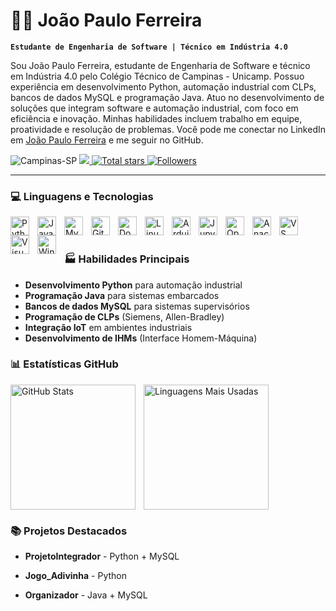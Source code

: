 # 👨‍💻 João Paulo Ferreira

**`Estudante de Engenharia de Software | Técnico em Indústria 4.0`**

Sou João Paulo Ferreira, estudante de Engenharia de Software e técnico em Indústria 4.0 pelo Colégio Técnico de Campinas - Unicamp. Possuo experiência em desenvolvimento Python, automação industrial com CLPs, bancos de dados MySQL e programação Java. Atuo no desenvolvimento de soluções que integram software e automação industrial, com foco em eficiência e inovação. Minhas habilidades incluem trabalho em equipe, proatividade e resolução de problemas. Você pode me conectar no LinkedIn em [João Paulo Ferreira](https://www.linkedin.com/in/jo%C3%A3o-paulo-ferreira-6a1ab8328/) e me seguir no GitHub.

<p align="left">
    <a>
        <img 
        src="https://custom-icon-badges.demolab.com/badge/Campinas-SP-0A3871?style=for-the-badge&logo=location&logoColor=white" alt="Campinas-SP"
        />
    </a>
    <a href="https://www.linkedin.com/in/jo%C3%A3o-paulo-ferreira-6a1ab8328/">
        <img 
            src="https://custom-icon-badges.demolab.com/badge/-LinkedIn-blue?style=for-the-badge&logo=linkedin&logoSource=feather"
        />
    </a> 
    <a href="https://github.com/Jpaulo06972?tab=repositories&sort=stargazers" target = "_blank">
        <img 
            alt="Total stars" 
            title="Total stars" 
            src="https://custom-icon-badges.demolab.com/badge/Stars-488207?style=for-the-badge&logo=star&logoColor=white" alt="GitHub Stars"
        />
    </a>
    <a href="https://github.com/Jpaulo06972?tab=followers" target = "_blank">
        <img 
            alt="Followers" 
            title="Follow me on GitHub" 
            src="https://custom-icon-badges.demolab.com/badge/-Follow-1155ba?style=for-the-badge&logo=github&logoColor=white"
        />
    </a>
</p>

---

### 💻 Linguagens e Tecnologias

<img 
    align="left" 
    alt="Python" 
    title="Python"
    width="30px" 
    style="padding-right: 10px;" 
    src="https://cdn.jsdelivr.net/gh/devicons/devicon@latest/icons/python/python-original.svg" 
/>
<img 
    align="left" 
    alt="Java"
    title="Java" 
    width="30px" 
    style="padding-right: 10px;" 
    src="https://cdn.jsdelivr.net/gh/devicons/devicon@latest/icons/java/java-original.svg" 
/>
<img 
    align="left" 
    alt="MySQL" 
    title="MySQL"
    width="30px" 
    style="padding-right: 10px;" 
    src="https://cdn.jsdelivr.net/gh/devicons/devicon@latest/icons/mysql/mysql-original.svg" 
/>
<img 
    align="left" 
    alt="Git" 
    title="Git"
    width="30px" 
    style="padding-right: 10px;" 
    src="https://cdn.jsdelivr.net/gh/devicons/devicon@latest/icons/git/git-original.svg" 
/>
<img 
    align="left" 
    alt="Docker" 
    title="Docker"
    width="30px" 
    style="padding-right: 10px;" 
    src="https://cdn.jsdelivr.net/gh/devicons/devicon@latest/icons/docker/docker-original.svg" 
/>
<img 
    align="left" 
    alt="Linux" 
    title="Linux"
    width="30px" 
    style="padding-right: 10px;" 
    src="https://cdn.jsdelivr.net/gh/devicons/devicon@latest/icons/linux/linux-original.svg" 
/>
<img 
    align="left" 
    alt="Arduino" 
    title="Arduino"
    width="30px" 
    style="padding-right: 10px;" 
    src="https://cdn.jsdelivr.net/gh/devicons/devicon@latest/icons/arduino/arduino-original.svg" 
/>
<img 
    align="left" 
    alt="Jupyter" 
    title="Jupyter"
    width="30px" 
    style="padding-right: 10px;" 
    src="https://cdn.jsdelivr.net/gh/devicons/devicon@latest/icons/jupyter/jupyter-original.svg" 
/>
<img 
    align="left" 
    alt="OpenCV" 
    title="OpenCV"
    width="30px" 
    style="padding-right: 10px;" 
    src="https://cdn.jsdelivr.net/gh/devicons/devicon@latest/icons/opencv/opencv-original-wordmark.svg" 
/>
<img 
    align="left" 
    alt="Anaconda" 
    title="Anaconda"
    width="30px" 
    style="padding-right: 10px;" 
    src="https://cdn.jsdelivr.net/gh/devicons/devicon@latest/icons/anaconda/anaconda-original.svg" 
/>
<img 
    align="left" 
    alt="VS Code" 
    title="VS Code"
    width="30px" 
    style="padding-right: 10px;" 
    src="https://cdn.jsdelivr.net/gh/devicons/devicon@latest/icons/vscode/vscode-original.svg" 
/>
<img 
    align="left" 
    alt="Visual Studio" 
    title="Visual Studio"
    width="30px" 
    style="padding-right: 10px;" 
    src="https://cdn.jsdelivr.net/gh/devicons/devicon@latest/icons/visualstudio/visualstudio-original.svg" 
/>
<img 
    align="left" 
    alt="Windows 11" 
    title="Windows 11"
    width="30px" 
    style="padding-right: 10px;" 
    src="https://cdn.jsdelivr.net/gh/devicons/devicon@latest/icons/windows11/windows11-original.svg" 
/>

<br/>
<br/>

### 🏭 Habilidades Principais
- **Desenvolvimento Python** para automação industrial
- **Programação Java** para sistemas embarcados
- **Bancos de dados MySQL** para sistemas supervisórios
- **Programação de CLPs** (Siemens, Allen-Bradley)
- **Integração IoT** em ambientes industriais
- **Desenvolvimento de IHMs** (Interface Homem-Máquina)

### 📊 Estatísticas GitHub

<p>
  <img 
    align="left" 
    alt="GitHub Stats" 
    height="200" 
    style="padding-right: 10px;" 
    src="https://github-readme-stats.vercel.app/api?username=Jpaulo06972&show_icons=true&theme=holi&include_all_commits" 
  />

  <img 
    align="left" 
    alt="Linguagens Mais Usadas" 
    height="200" 
    src="https://github-readme-stats.vercel.app/api/top-langs/?username=Jpaulo06972&theme=holi&langs_count=8&hide=html,css" 
  />
</p>

<br clear="both"/>

### 📚 Projetos Destacados
- **ProjetoIntegrador** - Python + MySQL
- **Jogo_Adivinha** - Python

- **Organizador** - Java + MySQL


